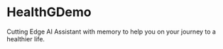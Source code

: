 # HealthGDemo
Cutting Edge AI Assistant with memory to help you on your journey to a healthier life.
